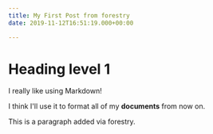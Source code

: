 ```yaml
---
title: My First Post from forestry
date: 2019-11-12T16:51:19.000+00:00

---
```

# Heading level 1

I really like using Markdown!

I think I'll use it to format all of my **documents** from now on.

This is a paragraph added via forestry.
